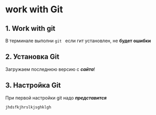 # work with Git
## 1. Work with git

 В терминале выполни  `git `
 если гит установлен, не **будет ошибки**

 ## 2. Установка Git
 Загружаем последнюю версию с ***сайта***!

 ## 3.  Настройка  Git
 При первой настройки  git  надо ***представится***



 ```
 jhdsfkjhrslkjsghklgh
 ```
 